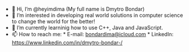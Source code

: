 - 👋 Hi, I’m @heyimdima (My full name is Dmytro Bondar)
- 👀 I’m interested in developing real world solutions in computer science to change the world for the better!
- 🌱 I’m currently learninig how to use C++, Java and JavaScript.
- 📫 How to reach me:
      * E-mail: bondardima@icloud.com
      * LinkedIn: https://www.linkedin.com/in/dmytro-bondar-/

<!---
further addition to this document should contain: 
- LinkedIn
- Personal website link
- Business inquaries email
- Information about my biggest projects in the title
--->
